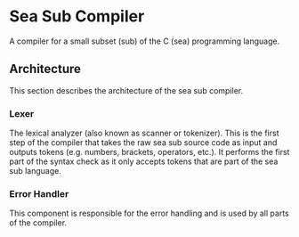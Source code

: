 # Sea Sub Compiler

A compiler for a small subset (sub) of the C (sea) programming language.

## Architecture

This section describes the architecture of the sea sub compiler.

### Lexer

The lexical analyzer (also known as scanner or tokenizer). This is the first step of the compiler that takes the raw
sea sub source code as input and outputs tokens (e.g. numbers, brackets, operators, etc.). It performs the first part
of the syntax check as it only accepts tokens that are part of the sea sub language.

### Error Handler

This component is responsible for the error handling and is used by all parts of the compiler.
